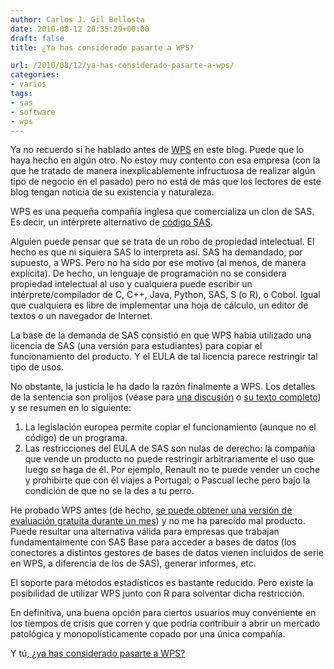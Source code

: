 ```yaml
---
author: Carlos J. Gil Bellosta
date: 2010-08-12 20:35:29+00:00
draft: false
title: ¿Ya has considerado pasarte a WPS?

url: /2010/08/12/ya-has-considerado-pasarte-a-wps/
categories:
- varios
tags:
- sas
- software
- wps
---
```


Ya no recuerdo si he hablado antes de [WPS](http://www.teamwpc.co.uk/products/wps) en este blog. Puede que lo haya hecho en algún otro. No estoy muy contento con esa empresa (con la que he tratado de manera inexplicablemente infructuosa de realizar algún tipo de negocio en el pasado) pero no está de más que los lectores de este blog tengan noticia de su existencia y naturaleza.

WPS es una pequeña compañía inglesa que comercializa un clon de SAS. Es decir, un intérprete alternativo de [código SAS](http://es.wikipedia.org/wiki/SAS_(lenguaje_de_programación)).

Alguien puede pensar que se trata de un robo de propiedad intelectual. El hecho es que ni siquiera SAS lo interpreta así. SAS ha demandado, por supuesto, a WPS. Pero no ha sido por ese motivo (al menos, de manera explícita). De hecho, un lenguaje de programación no se considera propiedad intelectual al uso y cualquiera puede escribir un intérprete/compilador de C, C++, Java, Python, SAS, S (o R), o Cobol. Igual que cualquiera es libre de implementar una hoja de cálculo, un editor de textos o un navegador de Internet.

La base de la demanda de SAS consistió en que WPS había utilizado una licencia de SAS (una versión para estudiantes) para copiar el funcionamiento del producto. Y el EULA de tal licencia parece restringir tal tipo de usos.

No obstante, la justicia le ha dado la razón finalmente a WPS. Los detalles de la sentencia son prolijos (véase para [una discusión](http://analisisydecision.es/david-gana-a-goliat-la-sentencia-del-caso-sas-frente-a-wps/) o [su texto completo](http://www.bailii.org/ew/cases/EWHC/Ch/2010/1829.html )) y se resumen en lo siguiente:


1. La legislación europea permite copiar el funcionamiento (aunque no el código) de un programa.
2. Las restricciones del EULA de SAS son nulas de derecho: la compañía que vende un producto no puede restringir arbitrariamente el uso que luego se haga de él. Por ejemplo, Renault no te puede vender un coche y prohibirte que con él viajes a Portugal; o Pascual leche pero bajo la condición de que no se la des a tu perro.

He probado WPS antes (de hecho, [se puede obtener una versión de evaluación gratuita durante un mes](http://www.teamwpc.co.uk/tryorbuy)) y no me ha parecido mal producto. Puede resultar una alternativa válida para empresas que trabajan fundamentalmente con SAS Base para acceder a bases de datos (los conectores a distintos gestores de bases de datos vienen incluidos de serie en WPS, a diferencia de los de SAS), generar informes, etc.

El soporte para métodos estadísticos es bastante reducido. Pero existe la posibilidad de utilizar WPS junto con R para solventar dicha restricción.

En definitiva, una buena opción para ciertos usuarios muy conveniente en los tiempos de crisis que corren y que podría contribuir a abrir un mercado patológica y monopolísticamente copado por una única compañía.

Y tú,[ ¿ya has considerado pasarte a WPS?](http://www.kdnuggets.com/2010/08/f-new-poll-sas-wps-switching.html)
